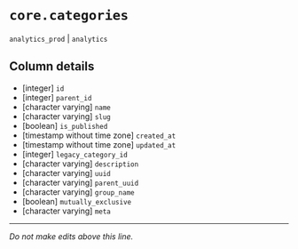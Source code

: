 # `core.categories`
`analytics_prod` | `analytics`

## Column details
* [integer]   `id`
* [integer]   `parent_id`
* [character varying] `name`
* [character varying] `slug`
* [boolean]   `is_published`
* [timestamp without time zone] `created_at`
* [timestamp without time zone] `updated_at`
* [integer]   `legacy_category_id`
* [character varying] `description`
* [character varying] `uuid`
* [character varying] `parent_uuid`
* [character varying] `group_name`
* [boolean]   `mutually_exclusive`
* [character varying] `meta`

-------------------------------------------------------------------------------
*Do not make edits above this line.*
